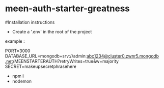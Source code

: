 # meen-auth-starter-greatness

#Installation instructions

* Create a '.env' in the root of the project

example :

PORT=3000
DATABASE_URL=mongodb+srv://admin:abc1234@cluster0.zwnr5.mongodb.net/MEENSTARTERAUTH?retryWrites=true&w=majority
SECRET=makeupsecretphrasehere

* npm i
* nodemon